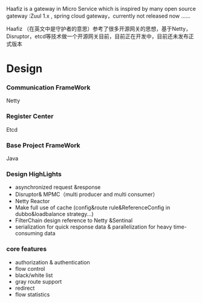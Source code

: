Haafiz is a gateway in Micro Service which is inspired by many open source gateway :Zuul 1.x , spring cloud gateway，currently not released now ......

Haafiz （在英文中是守护者的意思）参考了很多开源网关的思想，基于Netty，Disruptor，etcd等技术做一个开源网关目前，目前正在开发中，目前还未发布正式版本
# Design
### Communication FrameWork
Netty

### Register Center 
Etcd

### Base Project FrameWork
Java

### Design HighLights
- asynchronized request &response
- Disruptor& MPMC（multi producer and multi consumer）
- Netty Reactor
- Make full use of cache (config&route rule&ReferenceConfig in dubbo&loadbalance strategy...)
- FilterChain design reference to Netty &Sentinal
- serialization for quick response data & parallelization for heavy time-consuming data

### core features
- authorization & authentication
- flow control
- black/white list 
- gray route support
- redirect 
- flow statistics